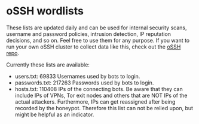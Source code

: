 # oSSH wordlists
These lists are updated daily and can be used for internal security scans, username and password policies, intrusion detection, IP reputation decisions, and so on. Feel free to use them for any purpose. If you want to run your own oSSH cluster to collect data like this, check out the [oSSH repo](https://github.com/toxyl/ossh).  

Currently these lists are available:  
- users.txt: 69833                                                                                                                                                                                                                                                                 Usernames used by bots to login. 
- passwords.txt: 217263                                                                                                                                                                                                                                                                 Passwords used by bots to login. 
- hosts.txt: 110408                                                                                                                                                                                                                                                                 IPs of the connecting bots. Be aware that they can include IPs of VPNs, Tor exit nodes and others that are NOT IPs of the actual attackers. Furthermore, IPs can get reassigned after being recorded by the honeypot. Therefore this list can not be relied upon, but might be helpful as an indicator.
